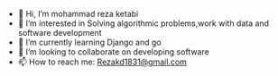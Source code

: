- 👋 Hi, I’m mohammad reza ketabi
- 👀 I’m interested in Solving algorithmic problems,work with data and software development
- 🌱 I’m currently learning Django and go
- 💞️ I’m looking to collaborate on developing software 
- 📫 How to reach me: Rezakd1831@gmail.com

<!---
M-reza-kd/M-reza-kd is a ✨ special ✨ repository because its `README.md` (this file) appears on your GitHub profile.
You can click the Preview link to take a look at your changes.
--->
